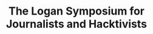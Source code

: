---
dateStart: 2014-12-05
dateEnd: 2014-12-07
title: "The Logan Symposium for Journalists and Hacktivists"
venue: "Barbican"
organizer: Caroline Nevejan
credit:
city: London
state:
country: United Kingdom
pdfLink:
venueImages:
---